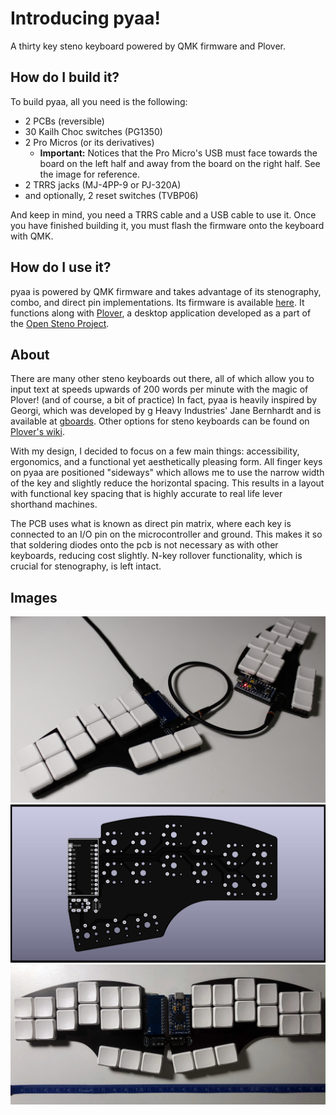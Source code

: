# Introducing pyaa!
A thirty key steno keyboard powered by QMK firmware and Plover.

## How do I build it?
To build pyaa, all you need is the following:
* 2 PCBs (reversible)
* 30 Kailh Choc switches (PG1350)
* 2 Pro Micros (or its derivatives)
  * **Important:** Notices that the Pro Micro's USB must face towards the board on the left half and away from the board on the right half. See the image for reference.
* 2 TRRS jacks (MJ-4PP-9 or PJ-320A) 
* and optionally, 2 reset switches (TVBP06)

And keep in mind, you need a TRRS cable and a USB cable to use it. Once you have finished building it, you must flash the firmware onto the keyboard with QMK.

## How do I use it?
pyaa is powered by QMK firmware and takes advantage of its stenography, combo, and direct pin implementations. Its firmware is available [here](https://github.com/konomu/qmk_firmware/tree/pyaa/keyboards/pyaa). It functions along with [Plover](https://github.com/openstenoproject/plover), a desktop application developed as a part of the [Open Steno Project](http://www.openstenoproject.org/). 

## About
There are many other steno keyboards out there, all of which allow you to input text at speeds upwards of 200 words per minute with the magic of Plover! (and of course, a bit of practice) In fact, pyaa is heavily inspired by Georgi, which was developed by g Heavy Industries' Jane Bernhardt and is available at [gboards](https://www.gboards.ca/product/georgi). Other options for steno keyboards can be found on [Plover's wiki](https://github.com/openstenoproject/plover/wiki/Supported-Hardware).

With my design, I decided to focus on a few main things: accessibility, ergonomics, and a functional yet aesthetically pleasing form. All finger keys on pyaa are positioned "sideways" which allows me to use the narrow width of the key and slightly reduce the horizontal spacing. This results in a layout with functional key spacing that is highly accurate to real life lever shorthand machines.

The PCB uses what is known as direct pin matrix, where each key is connected to an I/O pin on the microcontroller and ground. This makes it so that soldering diodes onto the pcb is not necessary as with other keyboards, reducing cost slightly. N-key rollover functionality, which is crucial for stenography, is left intact.

## Images
![pyaa](https://raw.githubusercontent.com/konomu/pyaa/main/pictures/pyaaimage.jpg)
![PCB](https://raw.githubusercontent.com/konomu/pyaa/main/pictures/pyaaboard.jpg)
![scale](https://raw.githubusercontent.com/konomu/pyaa/main/pictures/scale.jpg)
